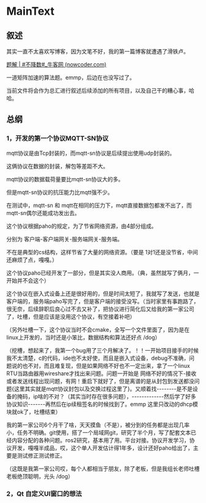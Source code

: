 # MainText

## 叙述

其实一直不太喜欢写博客，因为文笔不好，我的第一篇博客就遭遇了滑铁卢。

[题解 | #不降数#_牛客网 (nowcoder.com)](https://www.nowcoder.com/discuss/353149335523237888?sourceSSR=users)

一道矩阵加速的算法题。emmp，后边在也没写过了。

当前文件将会作为总汇进行叙述后续添加的所有项目，以及自己干的糟心事，哈哈。

## 总纲

### 1，开发的第一个协议MQTT-SN协议

mqtt协议是由Tcp封装的，而mqtt-sn协议是后续提出使用udp封装的。

这俩协议在数据的封装，解包等差距不大。

mqtt协议的数据载荷量要比mqtt-sn协议大的多。

但是mqtt-sn协议的抗压能力比mqtt强不少。

在测试中，mqtt-sn 和 mqtt在相同的压力下，mqtt直接数据包都发不出了，而mqtt-sn偶尔还能成功发出去。

这个协议根据paho的规定，为了节省网络资源，由4部分组成。

分别为 客户端-客户端网关-服务端网关-服务端。

不在是典型的cs结构，这样节省了大量的网络资源。（要是 1对1还是没节省，中间还麻烦了点，嘎嘎。）

这个协议paho已经开发了一部分，但是其实没人商用。（典，虽然就写了俩月，一开始并不会这个）

这个协议在嵌入式设备上还是很好用的，但是时间太短了，我就写了发送，也就是客户端的，服务端paho写完了，但是客户端的接受没写。（当时家里有事跑路了，很无奈，后续辞职后良心过不去又补了，把协议进行简化后又给我的第一家公司了，吐槽，但是应该是没用这个协议，有空接着补吧）

（另外吐槽一下，这个协议当时不会cmake，全写一个文件里面了，因为是在linux上开发的，当时还是小笨比，数据结构和算法还好点  /dog）

（挖槽，想起来了，我第一个bug用了三个月解决了。！！一开始项目接手的时候我不太清楚，c的代码，ide也不太好使，而且是嵌入式设备，debug不准确，问题说的也不对，而且难复现，但是如果网络不好也不一定出来，拿了一个linux RTU当路由器用wireshare才找出来问题。问题一开始是 网络不好的情况下-接收或者发送线程出现问题，有网！重启下就好了，但是离谱的是从封包到发送都没问题{这里其实就是mqtt协议封包以及交换过程这里了}。又顺着找--------是不是设备的掩码，ip啥的不对？（其实当时存在很多问题），-------------然后学了好多协议知识-------再然后在ip续租签名的时候找到了。emmp 这里只改动的dhcp模块就ok了，吐槽结束）

我的第一家公司6个月干了啥，天天摸鱼（不是），被分到的任务都是出现几率小，任务不明确。git使用，搭了一个局域网git，研究了半个月，写了配套文本已经内容分配的各种问题。ros2研究，基本用了用。平台对接。协议开发学习，协议开发，嘎嘎半成品，哎，这个单人开发估计得1年多，设计还好paho给出了，主要是测试修正测试修正。

（这既是我第一家公司哎，每个人都相当于朋友，除了老板，但是我组长老师吐槽老板绝顶聪明，光头 /dog）

### 2，Qt 自定义UI窗口的想法